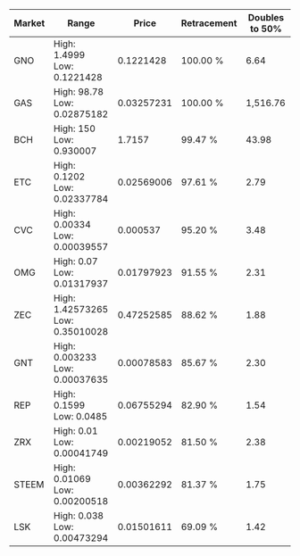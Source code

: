 | Market | Range | Price| Retracement | Doubles to 50% |
| --- | --- | --- | --- | --- |
| GNO | High: 1.4999<br />Low: 0.1221428 | 0.1221428 | 100.00 % | 6.64 |
| GAS | High: 98.78<br />Low: 0.02875182 | 0.03257231 | 100.00 % | 1,516.76 |
| BCH | High: 150<br />Low: 0.930007 | 1.7157 | 99.47 % | 43.98 |
| ETC | High: 0.1202<br />Low: 0.02337784 | 0.02569006 | 97.61 % | 2.79 |
| CVC | High: 0.00334<br />Low: 0.00039557 | 0.000537 | 95.20 % | 3.48 |
| OMG | High: 0.07<br />Low: 0.01317937 | 0.01797923 | 91.55 % | 2.31 |
| ZEC | High: 1.42573265<br />Low: 0.35010028 | 0.47252585 | 88.62 % | 1.88 |
| GNT | High: 0.003233<br />Low: 0.00037635 | 0.00078583 | 85.67 % | 2.30 |
| REP | High: 0.1599<br />Low: 0.0485 | 0.06755294 | 82.90 % | 1.54 |
| ZRX | High: 0.01<br />Low: 0.00041749 | 0.00219052 | 81.50 % | 2.38 |
| STEEM | High: 0.01069<br />Low: 0.00200518 | 0.00362292 | 81.37 % | 1.75 |
| LSK | High: 0.038<br />Low: 0.00473294 | 0.01501611 | 69.09 % | 1.42 |
